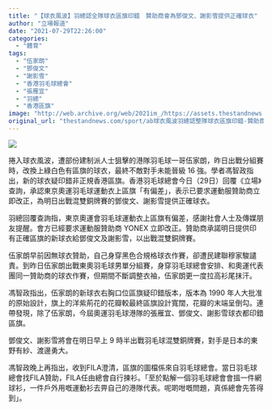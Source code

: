 ```yaml
---
title: "【球衣風波】羽總認全隊球衣區旗印錯　贊助商會為鄧俊文、謝影雪提供正確球衣"
author: "立場報道"
date: "2021-07-29T22:26:00"
categories:
  - "體育"
tags:
  - "伍家朗"
  - "鄧俊文"
  - "謝影雪"
  - "香港羽毛球總會"
  - "張雁宜"
  - "羽總"
  - "香港區旗"
image: "http://web.archive.org/web/2021im_/https://assets.thestandnews.com/media/photos/20210729-35.png"
original_url: "thestandnews.com/sport/ab球衣風波羽總認整隊球衣區旗印錯-贊助商明為鄧俊文謝影雪提供正確球衣"
---
```

![](http://web.archive.org/web/2021im_/https://assets.thestandnews.com/media/photos/20210729-35.png)

捲入球衣風波，遭部份建制派人士狙擊的港隊羽毛球一哥伍家朗，昨日出戰分組賽時，改換上綠白色有區旗的球衣，最終不敵對手未能晉級 16 強。學者馮智政指出，新的球衣疑印錯非正規香港區旗。香港羽毛球總會今日（29日）回覆《立場》查詢，承認東京奧運羽毛球運動衣上區旗「有偏差」，表示已要求運動服贊助商立即改正，為明日出戰混雙銅牌賽的鄧俊文、謝影雪提供正確球衣。

羽總回覆查詢指，東京奧運會羽毛球運動衣上區旗有偏差，感謝社會人士及傳媒朋友提醒。會方已經要求運動服贊助商 YONEX 立即改正。贊助商承諾明日提供印有正確區旗的新球衣給鄧俊文及謝影雪，以出戰混雙銅牌賽。

伍家朗早前因無球衣贊助，自己身穿黑色合規格球衣作賽，卻遭民建聯穆家駿譴責。到昨日伍家朗出戰東奧羽毛球男單分組賽，身穿羽毛球總會安排、和奧運代表團同一贊助商的球衣作賽，但期間不斷調整衣袖，伍家朗更一度拉高衫尾抹汗。

馮智政指出，伍家朗的新球衣右胸口位區旗疑印錯版本，版本為 1990 年人大批准的原始設計，旗上的洋紫荊花的花瓣較最終區旗設計寬闊，花瓣的末端呈倒勾。連帶發現，除了伍家朗，今屆奧運羽毛球港隊的張雁宜、鄧俊文、謝影雪球衣都印錯區旗。

鄧俊文、謝影雪將會在明日早上 9 時半出戰羽毛球混雙銅牌賽，對手是日本的東野有紗、渡邊勇大。

馮智政晚上再指出，收到FILA澄清，區旗的圖檔係來自羽毛球總會。當日羽毛球總會找FILA贊助，FILA任由總會自行揀衫。「至於點解一個羽毛球總會會搵一件網球衫，一件戶外用嘅運動衫去畀自己的港隊代表。呢啲咁嘅問題，真係總會先答得到」。